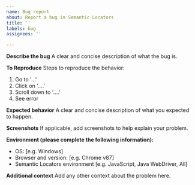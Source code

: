 ```yaml
---
name: Bug report
about: Report a bug in Semantic Locators
title: ''
labels: bug
assignees: ''

---
```


**Describe the bug**
A clear and concise description of what the bug is.

**To Reproduce**
Steps to reproduce the behavior:
1. Go to '...'
2. Click on '....'
3. Scroll down to '....'
4. See error

**Expected behavior**
A clear and concise description of what you expected to happen.

**Screenshots**
If applicable, add screenshots to help explain your problem.

**Environment (please complete the following information):**
 - OS: [e.g. Windows]
 - Browser and version: [e.g. Chrome v87]
 - Semantic Locators environment [e.g. JavaScript, Java WebDriver, All]

**Additional context**
Add any other context about the problem here.
